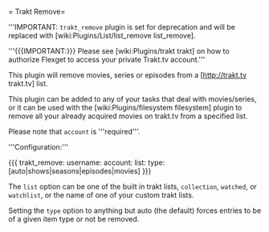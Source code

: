 = Trakt Remove=

'''IMPORTANT: `trakt_remove` plugin is set for deprecation and will be replaced with [wiki:Plugins/List/list_remove list_remove].

'''{{{IMPORTANT:}}} Please see [wiki:Plugins/trakt trakt] on how to authorize Flexget to access your private Trakt.tv account.'''

This plugin will remove movies, series or episodes from a [http://trakt.tv trakt.tv] list.

This plugin can be added to any of your tasks that deal with movies/series, or it can be used with the [wiki:Plugins/filesystem filesystem] plugin to remove all your already acquired movies on trakt.tv from a specified list.

Please note that `account` is '''required'''.

'''Configuration:'''

{{{
trakt_remove:
  username: <trakt username>
  account: <flexget account name>
  list: <list name>
  type: [auto|shows|seasons|episodes|movies]
}}}

The `list` option can be one of the built in trakt lists, `collection`, `watched`, or `watchlist`, or the name of one of your custom trakt lists.

Setting the `type` option to anything but auto (the default) forces entries to be of a given item type or not be removed.
